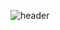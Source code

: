 ![header](https://capsule-render.vercel.app/api?type=cylinder&color=auto&height=300&section=header&text=Welcome%20to-nl-Chaeyeon's%20Github&fontSize=90)

